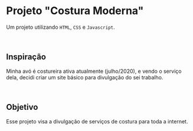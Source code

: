 # Projeto "Costura Moderna"

Um projeto utilizando `HTML`, `CSS` e `Javascript`.

<br>

## Inspiração

Minha avó é costureira ativa atualmente (julho/2020), e vendo o serviço dela, decidi criar um site básico para divulgação do sei trabalho.

<br>

## Objetivo

Esse projeto visa a divulgação de serviços de costura para toda a internet.
